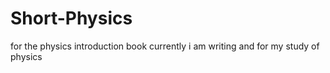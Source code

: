 # Short-Physics
for the physics introduction book currently i am writing and for my study of physics 
